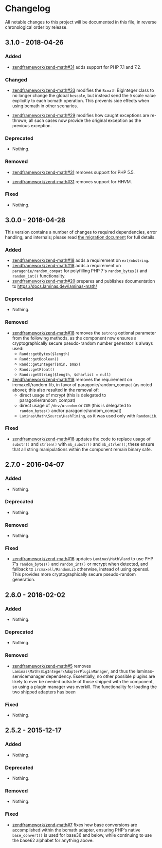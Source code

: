 # Changelog

All notable changes to this project will be documented in this file, in reverse chronological order by release.

## 3.1.0 - 2018-04-26

### Added

- [zendframework/zend-math#31](https://github.com/zendframework/zend-math/pull/31) adds support for PHP 7.1 and 7.2.

### Changed

- [zendframework/zend-math#33](https://github.com/zendframework/zend-math/pull/33) modifies the `Bcmath` BigInteger class to no longer change the global
  `bcscale`, but instead send the `0` scale value explicitly to each bcmath operation. This prevents
  side effects when using bcmath in other scenarios.

- [zendframework/zend-math#29](https://github.com/zendframework/zend-math/pull/29) modifies how caught exceptions are re-thrown; all such cases now provide
  the original exception as the previous exception.

### Deprecated

- Nothing.

### Removed

- [zendframework/zend-math#31](https://github.com/zendframework/zend-math/pull/31) removes support for PHP 5.5.

- [zendframework/zend-math#31](https://github.com/zendframework/zend-math/pull/31) removes support for HHVM.

### Fixed

- Nothing.

## 3.0.0 - 2016-04-28

This version contains a number of changes to required dependencies, error
handling, and internals; please read [the migration document](docs/book/migration.md)
for full details.

### Added

- [zendframework/zend-math#18](https://github.com/zendframework/zend-math/pull/18) adds a requirement
  on `ext/mbstring`.
- [zendframework/zend-math#18](https://github.com/zendframework/zend-math/pull/18) adds a requirement
  on `paragonie/random_compat` for polyfilling PHP 7's `random_bytes()` and
  `random_int()` functionality.
- [zendframework/zend-math#20](https://github.com/zendframework/zend-math/pull/20) prepares and
  publishes documentation to https://docs.laminas.dev/laminas-math/

### Deprecated

- Nothing.

### Removed

- [zendframework/zend-math#18](https://github.com/zendframework/zend-math/pull/18) removes the
  `$strong` optional parameter from the following methods, as the component now
  ensures a cryptographically secure pseudo-random number generator is always
  used:
  - `Rand::getBytes($length)`
  - `Rand::getBoolean()`
  - `Rand::getInteger($min, $max)`
  - `Rand::getFloat()`
  - `Rand::getString($length, $charlist = null)`
- [zendframework/zend-math#18](https://github.com/zendframework/zend-math/pull/18) removes the
  requirement on ircmaxell/random-lib, in favor of paragonie/random_compat (as
  noted above); this also resulted in the removal of:
  - direct usage of mcrypt (this is delegated to paragonie/random_compat)
  - direct usage of `/dev/urandom` or `COM` (this is delegated to
    `random_bytes()` and/or paragonie/random_compat)
  - `Laminas\Math\Source\HashTiming`, as it was used only with `RandomLib`.

### Fixed

- [zendframework/zend-math#18](https://github.com/zendframework/zend-math/pull/18) updates the code to
  replace usage of `substr()` and `strlen()` with `mb_substr()` and
  `mb_strlen()`; these ensure that all string manipulations within the component
  remain binary safe.

## 2.7.0 - 2016-04-07

### Added

- Nothing.

### Deprecated

- Nothing.

### Removed

- Nothing.

### Fixed

- [zendframework/zend-math#16](https://github.com/zendframework/zend-math/pull/16) updates
  `Laminas\Math\Rand` to use PHP 7's `random_bytes()` and `random_int()` or mcrypt
  when detected, and fallback to `ircmaxell/RandomLib` otherwise, instead of using
  openssl. This provides more cryptographically secure pseudo-random generation.


## 2.6.0 - 2016-02-02

### Added

- Nothing.

### Deprecated

- Nothing.

### Removed

- [zendframework/zend-math#5](https://github.com/zendframework/zend-math/pull/5) removes
  `Laminas\Math\BigInteger\AdapterPluginManager`, and thus the laminas-servicemanager
  dependency. Essentially, no other possible plugins are likely to ever be
  needed outside of those shipped with the component, so using a plugin manager
  was overkill. The functionality for loading the two shipped adapters has been

### Fixed

- Nothing.

## 2.5.2 - 2015-12-17

### Added

- Nothing.

### Deprecated

- Nothing.

### Removed

- Nothing.

### Fixed

- [zendframework/zend-math#7](https://github.com/zendframework/zend-math/pull/7) fixes how base
  conversions are accomplished within the bcmath adapter, ensuring PHP's native
  `base_convert()` is used for base36 and below, while continuing to use the
  base62 alphabet for anything above.
